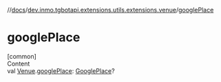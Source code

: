 //[docs](../../index.md)/[dev.inmo.tgbotapi.extensions.utils.extensions.venue](index.md)/[googlePlace](google-place.md)



# googlePlace  
[common]  
Content  
val [Venue](../dev.inmo.tgbotapi.types.venue/-venue/index.md).[googlePlace](google-place.md): [GooglePlace](-google-place/index.md)?  



